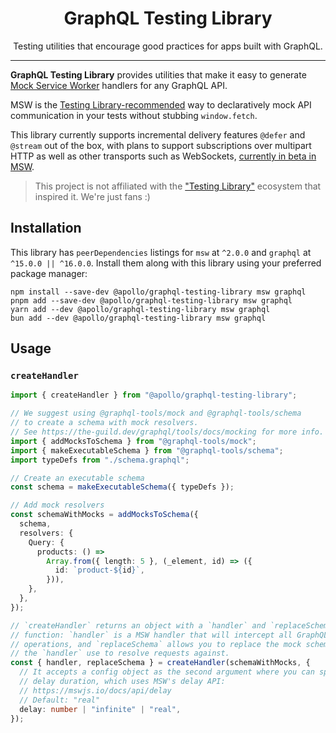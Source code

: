 <div align="center">
  <h1>GraphQL Testing Library</h1>

  <!-- <a href="https://www.apollographql.com/"><img src="https://raw.githubusercontent.com/apollographql/apollo-client-devtools/main/assets/apollo-wordmark.svg" height="100" alt="Apollo Client"></a> -->

  <p>Testing utilities that encourage good practices for apps built with GraphQL.</p>

</div>
<hr />

**GraphQL Testing Library** provides utilities that make it easy to generate [Mock Service Worker](https://mswjs.io/) handlers for any GraphQL API.

MSW is the [Testing Library-recommended](https://testing-library.com/docs/react-testing-library/example-intro/#full-example) way to declaratively mock API communication in your tests without stubbing `window.fetch`.

This library currently supports incremental delivery features `@defer` and `@stream` out of the box, with plans to support subscriptions over multipart HTTP as well as other transports such as WebSockets, [currently in beta in MSW](https://github.com/mswjs/msw/discussions/2010).

> This project is not affiliated with the ["Testing Library"](https://github.com/testing-library) ecosystem that inspired it. We're just fans :)

## Installation

This library has `peerDependencies` listings for `msw` at `^2.0.0` and `graphql` at `^15.0.0 || ^16.0.0`. Install them along with this library using your preferred package manager:

```
npm install --save-dev @apollo/graphql-testing-library msw graphql
pnpm add --save-dev @apollo/graphql-testing-library msw graphql
yarn add --dev @apollo/graphql-testing-library msw graphql
bun add --dev @apollo/graphql-testing-library msw graphql
```

## Usage

### `createHandler`

```typescript
import { createHandler } from "@apollo/graphql-testing-library";

// We suggest using @graphql-tools/mock and @graphql-tools/schema
// to create a schema with mock resolvers.
// See https://the-guild.dev/graphql/tools/docs/mocking for more info.
import { addMocksToSchema } from "@graphql-tools/mock";
import { makeExecutableSchema } from "@graphql-tools/schema";
import typeDefs from "./schema.graphql";

// Create an executable schema
const schema = makeExecutableSchema({ typeDefs });

// Add mock resolvers
const schemaWithMocks = addMocksToSchema({
  schema,
  resolvers: {
    Query: {
      products: () =>
        Array.from({ length: 5 }, (_element, id) => ({
          id: `product-${id}`,
        })),
    },
  },
});

// `createHandler` returns an object with a `handler` and `replaceSchema`
// function: `handler` is a MSW handler that will intercept all GraphQL
// operations, and `replaceSchema` allows you to replace the mock schema
// the `handler` use to resolve requests against.
const { handler, replaceSchema } = createHandler(schemaWithMocks, {
  // It accepts a config object as the second argument where you can specify a
  // delay duration, which uses MSW's delay API:
  // https://mswjs.io/docs/api/delay
  // Default: "real"
  delay: number | "infinite" | "real",
});
```
